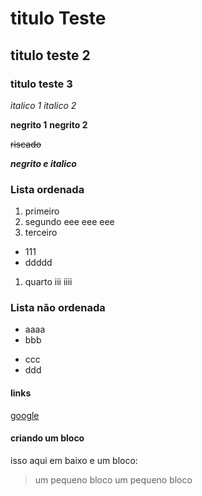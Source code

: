 # titulo Teste

## titulo teste 2

### titulo teste 3

_italico 1_
*italico 2*

**negrito 1**
__negrito 2__

~~riscado~~

**_negrito e italico_**

### Lista ordenada <ol>
1. primeiro
2. segundo
  eee
  eee
  eee
1. terceiro
  - 111
  - ddddd
1. quarto
  iii
  iiii

### Lista não ordenada <ul>
  - aaaa
  - bbb
  * ccc
  * ddd

#### links
[google](https://www.google.com/)

#### criando um bloco
  isso aqui em baixo e um bloco:
> um pequeno bloco
> um pequeno bloco

